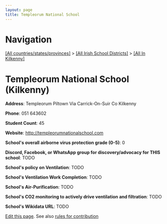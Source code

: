 ```yaml
---
layout: page
title: Templeorum National School
---
```

# Navigation

[[All countries/states/provinces]](../../..) > [[All Irish School Districts]](../..) > [[All In Kilkenny]](..)

# Templeorum National School (Kilkenny)

**Address**: Templeorum Piltown Via Carrick-On-Suir Co Kilkenny

**Phone**: 051 643602

**Student Count**: 45

**Website**: <http://templeorumnationalschool.com>

**School's overall airborne virus protection grade (0-5)**: 0

**Discord, Facebook, or WhatsApp group for discovery/advocacy for THIS school**: TODO

**School's policy on Ventilation**: TODO

**School's Ventilation Work Completion**: TODO

**School's Air-Purification**: TODO

**School's CO2 monitoring to actively drive ventilation and filtration**: TODO

**School's Wikidata URL**: TODO


[Edit this page](https://github.com/ventilate-schools/Ireland/edit/main/./Kilkenny/Templeorum_National_School.md). See also [rules for contribution](../../../contribution-rules/)